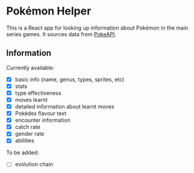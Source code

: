 # Pokémon Helper

This is a React app for looking up information about Pokémon in the main series games. It sources data from [PokeAPI](https://pokeapi.co/).

## Information

Currently available:

* [x] basic info (name, genus, types, sprites, etc)
* [x] stats
* [x] type effectiveness
* [x] moves learnt
* [x] detailed information about learnt moves
* [x] Pokédex flavour text
* [x] encounter information
* [x] catch rate
* [x] gender rate
* [x] abilities

To be added:

* [ ] evolution chain
